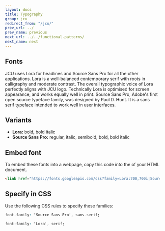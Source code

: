 ```yaml
---
layout: docs
title: Typography
group: jcu
redirect_from: "/jcu/"
prev_url: ../
prev_name: previous
next_url: ../../functional-patterns/
next_name: next
---
```


## Fonts
JCU uses Lora for headlines and Source Sans Pro for all the other applications. 
Lora is a well-balanced contemporary serif with roots in calligraphy and moderate contrast. The overall typographic voice of Lora perfectly aligns with JCU logo. Technically Lora is optimised for screen appearance, and works equally well in print.
Source Sans Pro, Adobe's first open source typeface family, was designed by Paul D. Hunt. It is a sans serif typeface intended to work well in user interfaces.

## Variants
* **Lora:** bold, bold italic
* **Source Sans Pro:** regular, italic, semibold, bold, bold italic

## Embed font
To embed these fonts into a webpage, copy this code into the <head> of your HTML document.

```html
<link href="https://fonts.googleapis.com/css?family=Lora:700,700i|Source+Sans+Pro:400,400i,600,600i,700,700i" rel="stylesheet">
```

## Specify in CSS
Use the following CSS rules to specify these families:

```css
font-family: 'Source Sans Pro', sans-serif;
```
```css
font-family: 'Lora', serif;
```


